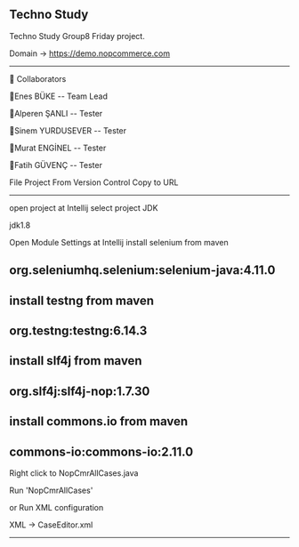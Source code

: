 Techno Study
------------------
Techno Study Group8 Friday project. 

Domain -> https://demo.nopcommerce.com

------------------
🔶 Collaborators

🛑Enes BÜKE -- Team Lead

🛑Alperen ŞANLI -- Tester

🛑Sinem YURDUSEVER -- Tester

🛑Murat ENGİNEL -- Tester

🛑Fatih GÜVENÇ -- Tester

File Project From Version Control
Copy to URL

-------------------------

open project at Intellij
select project JDK

jdk1.8

Open Module Settings at Intellij
install selenium from maven

org.seleniumhq.selenium:selenium-java:4.11.0
--------------------------

install testng from maven
--------------------------

org.testng:testng:6.14.3
--------------------------

install slf4j from maven
--------------------------

org.slf4j:slf4j-nop:1.7.30
--------------------------

install commons.io from maven
---------------------------

commons-io:commons-io:2.11.0
----------------------------

Right click to NopCmrAllCases.java


Run 'NopCmrAllCases'

or Run XML configuration

XML -> CaseEditor.xml
****************
